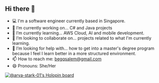 ## Hi there 👋

<!--
**arya-stark-01/arya-stark-01** is a ✨ _special_ ✨ repository because its `README.md` (this file) appears on your GitHub profile.

Here are some ideas to get you started:

- 🔭 I’m currently working on ...
- 🌱 I’m currently learning ...
- 👯 I’m looking to collaborate on ...
- 🤔 I’m looking for help with ...
- 💬 Ask me about ...
- 📫 How to reach me: ...
- 😄 Pronouns: ...
- ⚡ Fun fact: ...
-->

- :computer: I'm a software engineer currently based in Singapore.
- 🔭 I’m currently working on... C# and Java projects
- 🌱 I’m currently learning... AWS Cloud, AI and mobile development.
- 👯 I’m looking to collaborate on... projects related to what I'm currently learning.
- 🤔 I’m looking for help with... how to get into a master's degree program because I feel I learn better in a more structured environment.
- 📫 How to reach me: begqsalem@gmail.com
- 😄 Pronouns: She/Her

[![@arya-stark-01's Holopin board](https://holopin.io/api/user/board?user=bsalem)](https://www.holopin.io/@bsalem)
